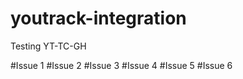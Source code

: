 youtrack-integration
====================

Testing YT-TC-GH

#Issue 1
#Issue 2
#Issue 3
#Issue 4
#Issue 5
#Issue 6